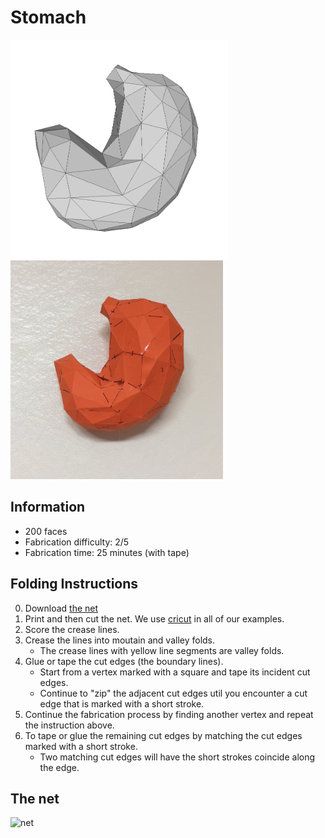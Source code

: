 # Stomach

<img src="./Stomach.png" height="350" alt="model"> <img src="./Stomach-paper-model.jpg" height="350" alt="paper craft">

## Information

* 200 faces
* Fabrication difficulty: 2/5
* Fabrication time: 25 minutes (with tape)

## Folding Instructions

0. Download [the net](./Stomach-200_cut.svg)
1. Print and then cut the net. We use [cricut](https://home.cricut.com/) in all of our examples.
2. Score the crease lines. 
3. Crease the lines into moutain and valley folds. 
   * The crease lines with yellow line segments are valley folds.
4. Glue or tape the cut edges (the boundary lines). 
   * Start from a vertex marked with a square and tape its incident cut edges. 
   * Continue to "zip" the adjacent cut edges util you encounter a cut edge that is marked with a short stroke. 
5. Continue the fabrication process by finding another vertex and repeat the instruction above.
6. To tape or glue the remaining cut edges by matching the cut edges marked with a short stroke. 
   * Two matching cut edges will have the short strokes coincide along the edge. 

## The net

<img src="https://cdn.rawgit.com/jmlien/polynet/9bef4ba/nets/stomach/Stomach-200_cut.svg" width="800" alt="net">
